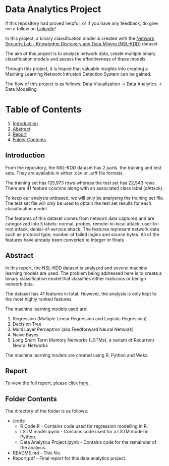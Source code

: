 # Data Analytics Project 

If this repository had proved helpful, or if you have any feedback, do give me a follow on [LinkedIn](https://www.linkedin.com/in/ahmad-hatziq-74a938171/)! 

In this project, a binary classification model is created with the [Network Security Lab - Knowledge Discovery and Data Mining (NSL-KDD)](https://github.com/InitRoot/NSLKDD-Dataset) dataset.

The aim of this project is to analyze network data, create multiple binary classification models and assess the effectiveness of these models. 

Through this project, it is hoped that valuable insights into creating a Maching Learning Network Intrusion Detection System can be gained. 

The flow of this project is as follows: 
Data Visualization -> Data Analytics -> Data Modelling 

# Table of Contents
1. [Introduction](#Introduction)
2. [Abstract](#abstract)
2. [Report](#Report)
3. [Folder Contents](#folder)

## Introduction <a name="Introduction"></a>

From the repository, the NSL-KDD dataset has 2 parts, the training and test sets. They are
available in either .csv or .arff file formats.

The training set has 125,973 rows whereas the test set has 22,543 rows. There are 41 feature
columns along with an associated class label (xAttack).

To keep our analysis unbiased, we will only be analysing the training set file. The test set file will only be used to obtain the test set results for each classification model.

The features of this dataset comes from network data captured and are categorized into 5 labels:
normal, probes, remote-to-local attack, user-to-root attack, denial-of-service attack. The features represent network data such as protocol type, number of failed logins and source bytes.
All of the features have already been converted to integer or floats

## Abstract <a name="abstract"></a>

In this report, the NSL-KDD dataset is analyzed and several machine learning models are used.
The problem being addressed here is to create a binary classification model that classifies either malicious or benign network data.

The dataset has 41 features in total. However, the analysis is only kept to the most highly ranked features.

The machine learning models used are:
1. Regression (Multiple Linear Regression and Logistic Regression)
2. Decision Tree
3. Multi Layer Perceptron (aka Feedforward Neural Network)
4. Naive Bayes
5. Long Short Term Memory Networks (LSTMs), a variant of Recurrent Neural Networks

The machine learning models are created using R, Python and Weka

## Report <a name="Report"></a>
To view the full report, please click [here](https://github.com/AhmadHatziq/cyber-security-modular-master-projects/blob/main/Data%20Analytics%20Project/Report.pdf). 

## Folder Contents <a name="folder"></a>
The directory of the folder is as follows:
* /code
    * R Code.R - Contains code used for regression modelling in R. 
    * LSTM model.ipynb - Contains code used for a LSTM model in Python. 
	* Data Analytics Project.ipynb - Contains code for the remainder of the analysis. 
* README.md - This file.
* Report.pdf - Final report for this data analytics project. 



